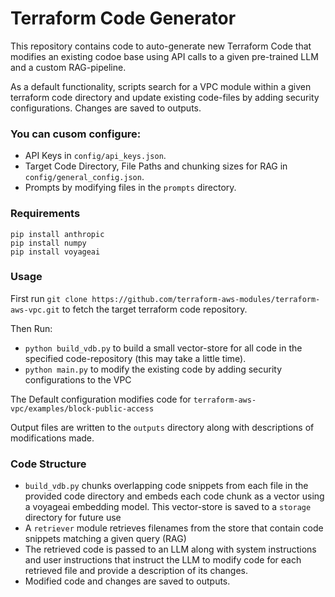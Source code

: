 # Terraform Code Generator
This repository contains code to auto-generate new Terraform Code that modifies an existing codoe base using API calls to a given pre-trained LLM and a custom RAG-pipeline. 

As a default functionality, scripts search for a VPC module within a given terraform code directory and update existing code-files by adding security configurations. Changes are saved to outputs.


### You can cusom configure:
- API Keys in ```config/api_keys.json```.
- Target Code Directory, File Paths and chunking sizes for RAG in ```config/general_config.json```.
- Prompts by modifying files in the ```prompts``` directory.


### Requirements

```
pip install anthropic
pip install numpy
pip install voyageai
```
### Usage

First run ```git clone https://github.com/terraform-aws-modules/terraform-aws-vpc.git``` to fetch the target terraform code repository.

Then Run:
* ```python build_vdb.py``` to build a small vector-store for all code in the specified code-repository (this may take a little time).
* ```python main.py``` to modify the existing code by adding security configurations to the VPC

The Default configuration modifies code for ```terraform-aws-vpc/examples/block-public-access```

Output files are written to the ```outputs``` directory along with descriptions of modifications made.

### Code Structure
-  ```build_vdb.py``` chunks overlapping code snippets from each file in the provided code directory and embeds each code chunk as a vector using a voyageai embedding model. This vector-store is saved to a ```storage``` directory for future use
- A ```retriever``` module retrieves filenames from the store that contain code snippets matching a given query (RAG)
- The retrieved code is passed to an LLM along with system instructions and user instructions that instruct the LLM to modify code for each retrieved file and provide a description of its changes.
- Modified code and changes are saved to outputs.
